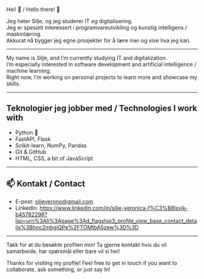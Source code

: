  Hei! 👋 / Hello there! 👋

Jeg heter Silje, og jeg studerer IT og digitalisering.  
Jeg er spesielt interessert i programvareutvikling og kunstig intelligens / maskinlæring.  
Akkurat nå bygger jeg egne prosjekter for å lære mer og vise hva jeg kan.

---

My name is Silje, and I’m currently studying IT and digitalization.  
I’m especially interested in software development and artificial intelligence / machine learning.  
Right now, I’m working on personal projects to learn more and showcase my skills.

---

##  Teknologier jeg jobber med / Technologies I work with

- Python 🐍
- FastAPI, Flask
- Scikit-learn, NumPy, Pandas
- Git & GitHub
- HTML, CSS, a bit of JavaScript

---

## 📫 Kontakt / Contact

- E-post: siljeverono@gmail.com
- LinkedIn: https://www.linkedin.com/in/silje-veronica-f%C3%B8lsvik-b45782298?lipi=urn%3Ali%3Apage%3Ad_flagship3_profile_view_base_contact_details%3Bhoc2mbgiQPe%2FTOMtbA5zew%3D%3D

---

Takk for at du besøkte profilen min!
Ta gjerne kontakt hvis du vil samarbeide, har spørsmål eller bare vil si hei!

Thanks for visiting my profile!
Feel free to get in touch if you want to collaborate, ask something, or just say hi!
